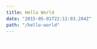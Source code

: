 ```yaml
---
title: Hello World
date: "2015-05-01T22:12:03.284Z"
path: "/hello-world"
---
```


![An Image](./image.jpg)
